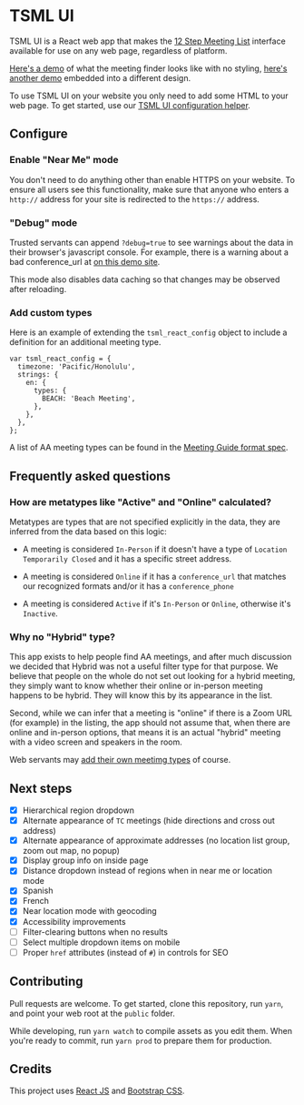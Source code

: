 # TSML UI

TSML UI is a React web app that makes the [12 Step Meeting List](https://github.com/code4recovery/12-step-meeting-list) interface available for use on any web page, regardless of platform.

[Here's a demo](https://react.meetingguide.org/) of what the meeting finder looks like with no styling, [here's another demo](https://react.meetingguide.org/demo.html) embedded into a different design.

To use TSML UI on your website you only need to add some HTML to your web page. To get started, use our [TSML UI configuration helper](https://tsml-ui-config.netlify.app).

## Configure

### Enable "Near Me" mode

You don't need to do anything other than enable HTTPS on your website. To ensure all users see this functionality, make sure that anyone who enters a `http://` address for your site is redirected to the `https://` address.

### "Debug" mode

Trusted servants can append `?debug=true` to see warnings about the data in their browser's javascript console. For example, there is a warning about a bad conference_url at [on this demo site](https://react.meetingguide.org/demo.html?debug=true).

This mode also disables data caching so that changes may be observed after reloading.

### Add custom types

Here is an example of extending the `tsml_react_config` object to include a definition for an additional meeting type.

    var tsml_react_config = {
      timezone: 'Pacific/Honolulu',
      strings: {
        en: {
          types: {
            BEACH: 'Beach Meeting',
          },
        },
      },
    };

A list of AA meeting types can be found in the [Meeting Guide format spec](https://github.com/code4recovery/spec).

## Frequently asked questions

### How are metatypes like "Active" and "Online" calculated?

Metatypes are types that are not specified explicitly in the data, they are inferred from the data based on this logic:

- A meeting is considered `In-Person` if it doesn't have a type of `Location Temporarily Closed` and it has a specific street address.

- A meeting is considered `Online` if it has a `conference_url` that matches our recognized formats and/or it has a `conference_phone`

- A meeting is considered `Active` if it's `In-Person` or `Online`, otherwise it's `Inactive`.

### Why no "Hybrid" type?

This app exists to help people find AA meetings, and after much discussion we decided that Hybrid was not a useful filter type for that purpose. We believe that people on the whole do not set out looking for a hybrid meeting, they simply want to know whether their online or in-person meeting happens to be hybrid. They will know this by its appearance in the list.

Second, while we can infer that a meeting is "online" if there is a Zoom URL (for example) in the listing, the app should not assume that, when there are online and in-person options, that means it is an actual "hybrid" meeting with a video screen and speakers in the room.

Web servants may [add their own meetimg types](#add-custom-types) of course.

## Next steps

- [x] Hierarchical region dropdown
- [x] Alternate appearance of `TC` meetings (hide directions and cross out address)
- [x] Alternate appearance of approximate addresses (no location list group, zoom out map, no popup)
- [x] Display group info on inside page
- [x] Distance dropdown instead of regions when in near me or location mode
- [x] Spanish
- [x] French
- [x] Near location mode with geocoding
- [x] Accessibility improvements
- [ ] Filter-clearing buttons when no results
- [ ] Select multiple dropdown items on mobile
- [ ] Proper `href` attributes (instead of `#`) in controls for SEO

## Contributing

Pull requests are welcome. To get started, clone this repository, run `yarn`, and point your web root at the `public` folder.

While developing, run `yarn watch` to compile assets as you edit them. When you're ready to commit, run `yarn prod` to prepare them for production.

## Credits

This project uses [React JS](https://reactjs.org/) and [Bootstrap CSS](https://getbootstrap.com/).
